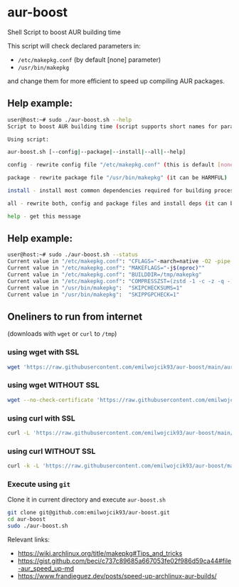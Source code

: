 # aur-boost
Shell Script to boost AUR building time

This script will check declared parameters in:
 * `/etc/makepkg.conf` (by default [none] parameter)
 * `/usr/bin/makepkg`

and change them for more efficient to speed up compiling AUR packages.


## Help example:
```bash
user@host:~# sudo ./aur-boost.sh --help
Script to boost AUR building time (script supports short names for parameters)

Using script:

aur-boost.sh [--config|--package|--install|--all|--help]

config - rewrite config file "/etc/makepkg.conf" (this is default [none] parameter)

package - rewrite package file "/usr/bin/makepkg" (it can be HARMFUL)

install - install most common dependencies required for building process of many AUR packages

all - rewrite both, config and package files and install deps (it can be HARMFUL)

help - get this message
```

## Help example:
```bash
user@host:~# sudo ./aur-boost.sh --status
Current value in "/etc/makepkg.conf": "CFLAGS="-march=native -O2 -pipe -fno-plt -fexceptions \"
Current value in "/etc/makepkg.conf": "MAKEFLAGS="-j$(nproc)""
Current value in "/etc/makepkg.conf": "BUILDDIR=/tmp/makepkg"
Current value in "/etc/makepkg.conf": "COMPRESSZST=(zstd -1 -c -z -q -)"
Current value in "/usr/bin/makepkg":  "SKIPCHECKSUMS=1"
Current value in "/usr/bin/makepkg":  "SKIPPGPCHECK=1"
```

## Oneliners to run from internet
(downloads with `wget` or `curl` to `/tmp`)
### using wget with SSL
```bash
wget 'https://raw.githubusercontent.com/emilwojcik93/aur-boost/main/aur-boost.sh' -O "/tmp/aur-boost.sh" && chmod 755 "/tmp/aur-boost.sh" && sudo /tmp/aur-boost.sh
```
### using wget WITHOUT SSL
```bash
wget --no-check-certificate 'https://raw.githubusercontent.com/emilwojcik93/aur-boost/main/aur-boost.sh' -O "/tmp/aur-boost.sh" && chmod 755 "/tmp/aur-boost.sh" && sudo /tmp/aur-boost.sh
```
### using curl with SSL
```bash
curl -L 'https://raw.githubusercontent.com/emilwojcik93/aur-boost/main/aur-boost.sh' -o "/tmp/aur-boost.sh" && chmod 755 "/tmp/aur-boost.sh" && sudo /tmp/aur-boost.sh
```
### using curl WITHOUT SSL
```bash
curl -k -L 'https://raw.githubusercontent.com/emilwojcik93/aur-boost/main/aur-boost.sh' -o "/tmp/aur-boost.sh" && chmod 755 "/tmp/aur-boost.sh" && sudo /tmp/aur-boost.sh
```
### Execute using `git`

Clone it in current directory and execute `aur-boost.sh`
```bash
git clone git@github.com:emilwojcik93/aur-boost.git
cd aur-boost
sudo ./aur-boost.sh
```

Relevant links:
 - https://wiki.archlinux.org/title/makepkg#Tips_and_tricks
 - https://gist.github.com/beci/c737c89685a667053fe02f986d59ca44#file-aur_speed_up-md
 - https://www.frandieguez.dev/posts/speed-up-archlinux-aur-builds/